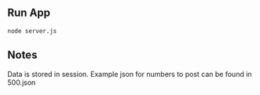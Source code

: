 ## Run App
 `node server.js `

## Notes
Data is stored in session.  Example json for numbers to post can be found in 500.json



